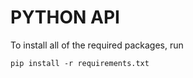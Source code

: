 # PYTHON API 

To install all of the required packages, run 

```
pip install -r requirements.txt
```
